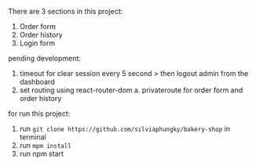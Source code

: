 There are 3 sections in this project:

1. Order form
2. Order history
3. Login form

pending development:
1. timeout for clear session every 5 second > then logout admin from the dashboard
2. set routing using react-router-dom
  a. privateroute for order form and order history

for run this project:
1. run `git clone https://github.com/silviaphungky/bakery-shop` in terminal
2. run `mpm install`
3. run npm start
